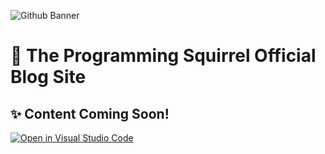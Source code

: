 ![Github Banner](https://github.com/user-attachments/assets/e6a3b59c-a73f-4722-aadc-b530210a2a0e)

# 🌰 The Programming Squirrel Official Blog Site

## ✨ Content Coming Soon!

[![Open in Visual Studio Code](https://img.shields.io/badge/Open%20in-Visal%20Studio%20Code-blue?style=for-the-badge&logo=visualstudiocode)](https://open.vscode.dev/Programming-Squirrel/Programming-Squirrel-Blog)
